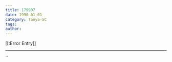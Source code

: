 ```yaml
---
title: 179907
date: 1990-01-01
category: Tanya-SC
tags: 
author: 
---
```


[[:Error Entry]]

---



``
